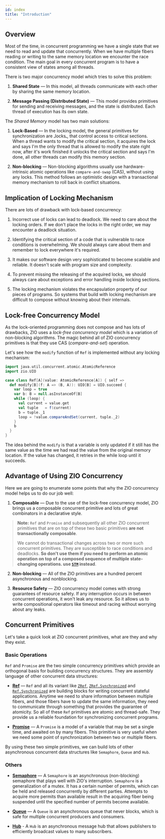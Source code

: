 ```yaml
---
id: index
title: "Introduction"
---
```


## Overview

Most of the time, in concurrent programming we have a single state that we need to read and update that concurrently. When we have multiple fibers reading or writing to the same memory location we encounter the race condition. The main goal in every concurrent program is to have a consistent view of states among all threads.

There is two major concurrency model which tries to solve this problem:

1. **Shared State** — In this model, all threads communicate with each other by sharing the same memory location.

2. **Message Passing (Distributed State)** — This model provides primitives for sending and receiving messages, and the state is distributed. Each thread of execution has its own state. 

The _Shared Memory_ model has two main solutions:

1. **Lock-Based** — In the locking model, the general primitives for synchronization are ـlocksـ, that control access to critical sections. When a thread wants to modify the critical section, it acquires the lock and says I'm the only thread that is allowed to modify the state right now, after it's work finished it unlocks the critical section and says I'm done, all other threads can modify this memory section.

2. **Non-blocking** — Non-blocking algorithms usually use hardware-intrinsic atomic operations like `compare-and-swap` (CAS), without using any locks. This method follows an optimistic design with a transactional memory mechanism to roll back in conflict situations.

## Implication of Locking Mechanism

There are lots of drawback with lock-based concurrency:

1. Incorrect use of locks can lead to deadlock. We need to care about the locking orders. If we don't place the locks in the right order, we may encounter a deadlock situation.

2. Identifying the critical section of a code that is vulnerable to race conditions is overwhelming. We should always care about them and remember to lock everywhere it's required.

3. It makes our software design very sophisticated to become scalable and reliable. It doesn't scale with program size and complexity.

4. To prevent missing the releasing of the acquired locks, we should always care about exceptions and error handling inside locking sections. 

5. The locking mechanism violates the encapsulation property of our pieces of programs. So systems that build with locking mechanism are difficult to compose without knowing about their internals.

## Lock-free Concurrency Model

As the lock-oriented programming does not compose and has lots of drawbacks, ZIO uses a _lock-free concurrency model_ which is a variation of non-blocking algorithms. The magic behind all of ZIO concurrency primitives is that they use CAS (_compare-and-set_) operation. 

Let's see how the `modify` function of `Ref` is implemented without any locking mechanism:

```scala mdoc:invisible
import java.util.concurrent.atomic.AtomicReference
import zio.UIO
```

```scala mdoc:silent
case class Ref[A](value: AtomicReference[A]) { self =>
  def modify[B](f: A => (B, A)): UIO[B] = UIO.succeed {
    var loop = true
    var b: B = null.asInstanceOf[B]
    while (loop) {
      val current = value.get
      val tuple   = f(current)
      b = tuple._1
      loop = !value.compareAndSet(current, tuple._2)
    }
    b
  }
}
```

The idea behind the `modify` is that a variable is only updated if it still has the same value as the time we had read the value from the original memory location. If the value has changed, it retries in the while loop until it succeeds. 

## Advantage of Using ZIO Concurrency

Here we are going to enumerate some points that why the ZIO concurrency model helps us to do our job well:

1. **Composable** — Due to the use of the lock-free concurrency model, ZIO brings us a composable concurrent primitive and lots of great combinators in a declarative style.

> **Note:** `Ref` and `Promise` and subsequently all other ZIO concurrent primitives that are on top of these two basic primitives **are not transactionally composable**.
>
> We cannot do transactional changes across two or more such concurrent primitives. They are susceptible to race conditions and deadlocks. **So don't use them if you need to perform an atomic operation on top of a composed sequence of multiple state-changing operations. use [`STM`](../stm/index.md) instead**. 

2. **Non-blocking** — All of the ZIO primitives are a hundred percent asynchronous and nonblocking.

3. **Resource Safety** — ZIO concurrency model comes with strong guarantees of resource safety. If any interruption occurs in between concurrent operations, it won't leak any resource. So it allows us to write compositional operators like timeout and racing without worrying about any leaks.

## Concurrent Primitives

Let's take a quick look at ZIO concurrent primitives, what are they and why they exist.

### Basic Operations

`Ref` and `Promise` are the two simple concurrency primitives which provide an orthogonal basis for building concurrency structures. They are assembly language of other concurrent data structures:

- **[Ref](ref.md)** — `Ref` and all its variant like [`ZRef`](zref.md), [`ZRef.Synchronized`](zrefsynchronized.md) and [`Ref.Synchronized`](refsynchronized.md) are building blocks for writing concurrent stateful applications. Anytime we need to share information between multiple fibers, and those fibers have to update the same information, they need to communicate through something that provides the guarantee of atomicity. So all of these `Ref` primitives are atomic and thread-safe. They provide us a reliable foundation for synchronizing concurrent programs.

- **[Promise](promise.md)** — A `Promise` is a model of a variable that may be set a single time, and awaited on by many fibers. This primitive is very useful when we need some point of synchronization between two or multiple fibers.

By using these two simple primitives, we can build lots of other asynchronous concurrent data structures like `Semaphore`, `Queue` and `Hub`.

### Others

- **[Semaphore](semaphore.md)** — A `Semaphore` is an asynchronous (non-blocking) semaphore that plays well with ZIO's interruption. `Semaphore` is a generalization of a mutex. It has a certain number of permits, which can be held and released concurrently by different parties. Attempts to acquire more permits than available result in the acquiring fiber being suspended until the specified number of permits become available.

- **[Queue](queue.md)** — A `Queue` is an asynchronous queue that never blocks, which is safe for multiple concurrent producers and consumers.

- **[Hub](hub.md)** - A `Hub` is an asynchronous message hub that allows publishers to efficiently broadcast values to many subscribers.
  